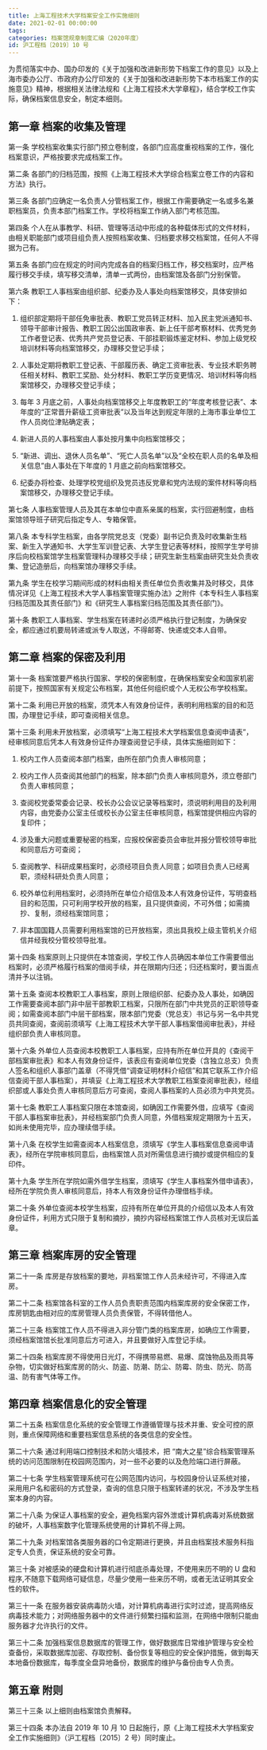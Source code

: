 ```yaml
---
title: 上海工程技术大学档案安全工作实施细则
date: 2021-02-01 00:00:00
tags: 
categories: 档案馆规章制度汇编（2020年度）
id: 沪工程档〔2019〕10 号
---
```


为贯彻落实中办、国办印发的《关于加强和改进新形势下档案工作的意见》以及上海市委办公厅、市政府办公厅印发的《关于加强和改进新形势下本市档案工作的实施意见》精神，根据相关法律法规和《上海工程技术大学章程》，结合学校工作实际，确保档案信息安全，制定本细则。

## 第一章 档案的收集及管理

第一条 学校档案收集实行部门预立卷制度，各部门应高度重视档案的工作，强化档案意识，严格按要求完成档案工作。

第二条 各部门的归档范围，按照《上海工程技术大学综合档案立卷工作的内容和方法》执行。

第三条 各部门应确定一名负责人分管档案工作，根据工作需要确定一名或多名兼职档案员，负责本部门档案工作。学校将档案工作纳入部门考核范围。

第四条 个人在从事教学、科研、管理等活动中形成的各种载体形式的文件材料，由相关职能部门或项目组负责人按照档案收集、归档要求移交档案馆，任何人不得据为己有。

第五条 各部门应在规定的时间内完成各自的档案归档工作，移交档案时，应严格履行移交手续，填写移交清单，清单一式两份，由档案馆及各部门分别保管。

第六条 教职工人事档案由组织部、纪委办及人事处向档案馆移交，具体安排如下：

1. 组织部定期将干部任免审批表、教职工党员转正材料、加入民主党派通知书、领导干部审计报告、教职工因公出国政审表、新上任干部考察材料、优秀党务工作者登记表、优秀共产党员登记表、干部挂职锻炼鉴定材料、参加上级党校培训材料等向档案馆移交，办理移交登记手续；

2. 人事处定期将教职工登记表、干部履历表、确定工资审批表、专业技术职务聘任相关材料、教职工奖励、处分材料、教职工学历变更情况、培训材料等向档案馆移交，办理移交登记手续；

3. 每年 3 月底之前，人事处向档案馆移交上年度教职工的“年度考核登记表”、本年度的“正常晋升薪级工资审批表”以及当年达到规定年限的上海市事业单位工作人员岗位津贴确定表；

4. 新进人员的人事档案由人事处按月集中向档案馆移交；

5. “新进、调出、退休人员名单”、“死亡人员名单”以及“全校在职人员的名单及相关信息”由人事处在下年度的 1 月底之前向档案馆移交。

6. 纪委办将检查、处理学校党组织及党员违反党章和党内法规的案件材料等向档案馆移交，办理移交登记手续。

第七条 人事档案管理人员及其在本单位中直系亲属的档案，实行回避制度，由档案馆领导班子研究后指定专人、专箱保管。

第八条 本专科学生档案，由各学院党总支（党委）副书记负责及时收集新生档案、新生入学通知书、大学生军训登记表、大学生登记表等材料，按照学生学号排序后向校档案馆学生档案管理科办理移交手续；研究生新生档案由研究生处负责收集、登记造册后，向档案馆办理移交手续。

第九条 学生在校学习期间形成的材料由相关责任单位负责收集并及时移交，具体情况详见《上海工程技术大学人事档案管理实施办法》之附件《本专科生人事档案归档范围及其责任部门》和《研究生人事档案归档范围及其责任部门》。

第十条 教职工人事档案、学生档案在转递时必须严格执行登记制度，为确保安全，都应通过机要局转递或派专人取送，不得邮寄、快递或交本人自带。

## 第二章 档案的保密及利用

第十一条 档案馆要严格执行国家、学校的保密制度，在确保档案安全和国家机密前提下，按照国家有关规定公布档案，其他任何组织或个人无权公布学校档案。

第十二条 利用已开放的档案，须凭本人有效身份证件，表明利用档案的目的和范围，办理登记手续，即可查阅相关信息。

第十三条 利用未开放档案，必须填写“上海工程技术大学档案信息查阅申请表”，经审核同意后凭本人有效身份证件办理查阅登记手续，具体实施细则如下：

1. 校内工作人员查阅本部门档案，由所在部门负责人审核同意；

2. 校内工作人员查阅其他部门的档案，除本部门负责人审核同意外，须立卷部门负责人审核同意；

3. 查阅校党委常委会记录、校长办公会议记录等档案时，须说明利用目的及利用内容，由党委办公室主任或校长办公室主任审核同意，档案馆提供相应内容的复印件；

4. 涉及重大问题或重要秘密的档案，应报校保密委员会审批并报分管校领导审批和同意后方可查阅；

5. 查阅教学、科研成果档案时，必须经项目负责人同意；如项目负责人已经离职，须经科研处负责人同意；

7. 校外单位利用档案时，必须持所在单位介绍信及本人有效身份证件，写明查档目的和范围，只可利用学校开放的档案，且只提供查阅，不可外借；如需摘抄、复制，须经档案馆同意；

8. 非本国国籍人员需要利用档案馆的已开放档案，须出具我校上级主管机关介绍信并经我校分管校领导批准。

第十四条 档案原则上只提供在本馆查阅，学校工作人员确因本单位工作需要借出档案时，必须严格履行档案的借阅手续，并在限期内归还；归还档案时，要当面点清并予以注销。

第十五条 查阅本校教职工人事档案，原则上限组织部、纪委办及人事处，如确因工作需要查阅本部门非中层干部教职工档案，只限所在部门中共党员的正职领导查阅；如需查阅本部门中层干部档案，限本部门党委（党总支）书记与另一名中共党员共同查阅，查阅前须填写《上海工程技术大学干部人事档案借阅审批表》，并经组织部负责人审核同意。

第十六条 外单位人员查阅本校教职工人事档案，应持有所在单位开具的《查阅干部档案审批表》和本人有效身份证件，该表应有查阅单位党委（含独立总支）负责人签名和组织人事部门盖章（不得凭借“调查证明材料介绍信”和其它联系工作介绍信查阅干部人事档案），并填妥《上海工程技术大学教职工档案查阅审批表》，经组织部或人事处负责人审核同意后方可查阅，查阅人事档案的人员必须为中共党员。

第十七条 教职工人事档案只限在本馆查阅，如确因工作需要外借，应填写《查阅干部人事档案审批表》，并经档案部门负责人同意，外借档案规定期限为十五天，如尚未使用完毕，应办理续借手续。

第十八条 在校学生如需查阅本人档案信息，须填写《学生人事档案信息查阅申请表》，经所在学院审核同意后，由档案馆人员对所需信息进行摘抄或提供相应的复印件。

第十九条 学生所在学院如需外借学生档案，须填写《学生人事档案外借申请表》，经所在学院负责人审核同意后，持本人有效身份证件办理借档手续。

第二十条 外单位查阅本校学生档案，应持有所在单位开具的介绍信以及本人有效身份证件，利用方式只限于复制和摘抄，摘抄内容经档案馆工作人员核对无误后盖章。

## 第三章 档案库房的安全管理

第二十一条 库房是存放档案的要地，非档案馆工作人员未经许可，不得进入库房。

第二十二条 档案馆各科室的工作人员负责职责范围内档案库房的安全保密工作，库房钥匙由相对应的库房管理人员负责保管，不得转借他人。

第二十三条 档案馆工作人员不得进入非分管门类的档案库房，如确应工作需要，须经档案馆馆长批准同意后方可进入，并且要做好入库登记手续。

第二十四条 档案库房不得使用日光灯，不得携带易燃、易爆、腐蚀物品及雨具等杂物，切实做好档案库房的防火、防盗、防潮、防尘、防霉、防虫、防光、防高温、防有害气体等工作。

## 第四章 档案信息化的安全管理

第二十五条 档案信息化系统的安全管理工作遵循管理与技术并重、安全可控的原则，重点保障网络和重要档案信息系统的各类信息的安全性。

第二十六条 通过利用端口控制技术和防火墙技术，把 “南大之星”综合档案管理系统的访问范围限制在校园网范围内，对一些不必要的以及危险端口进行屏蔽。

第二十七条 学生档案管理系统可在公网范围内访问，与校园身份认证系统对接，采用用户名和密码的方式登录，查询的信息只限于档案转递的状况，不涉及学生档案本身的内容。

第二十八条 为保证人事档案的安全，避免档案内容外泄或计算机病毒对系统数据的破坏，人事档案数字化管理系统使用的计算机不得上网。

第二十九条 对档案馆各类服务器的口令定期进行更换，并且由档案技术服务科指定专人负责，保证系统的安全可靠。

第三十条 对被感染的硬盘和计算机进行彻底杀毒处理，不使用来历不明的 U 盘和程序,不随意下载网络可疑信息，尽量少使用一些来历不明，或者无法证明其安全性的软件。

第三十一条 在服务器安装病毒防火墙，对计算机病毒进行实时过滤，提高网络反病毒技术能力；对网络服务器中的文件进行频繁扫描和监测，在网络中限制只能由服务器才允许执行的文件。

第三十二条 加强档案信息数据库的管理工作，做好数据库日常维护管理与安全检查备份，采取数据库加密、存取控制、备份恢复等相应的安全保护措施，做到每天本地备份数据库，每季度全盘异地备份，数据库的维护与备份由专人负责。

## 第五章 附则

第三十三条 以上细则由档案馆负责解释。

第三十四条 本办法自 2019 年 10 月 10 日起施行，原《上海工程技术大学档案安全工作实施细则》（沪工程档〔2015〕2 号）同时废止。
